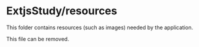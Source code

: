 # ExtjsStudy/resources

This folder contains resources (such as images) needed by the application. 

This file can be removed.
